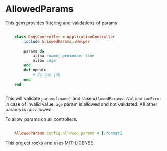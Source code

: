 # AllowedParams

This gem provides filtering and validations of params
 
```ruby

    class DogsController < ApplicationController
        include AllowedParams::Helper
        
        params do
            allow :name, presence: true
            allow :age
        end
        def update
            # do the job
        end 
    end
    
```

This will validate `params[:name]` and raise `AllowedParams::ValidationError` in case of invalid value.
`age` param is allowed and not validated. All other params is not allowed.

To allow params on all controllers:
 
```ruby 

    AllowedParams.config.allowed_params = [:format]

```

This project rocks and uses MIT-LICENSE.

